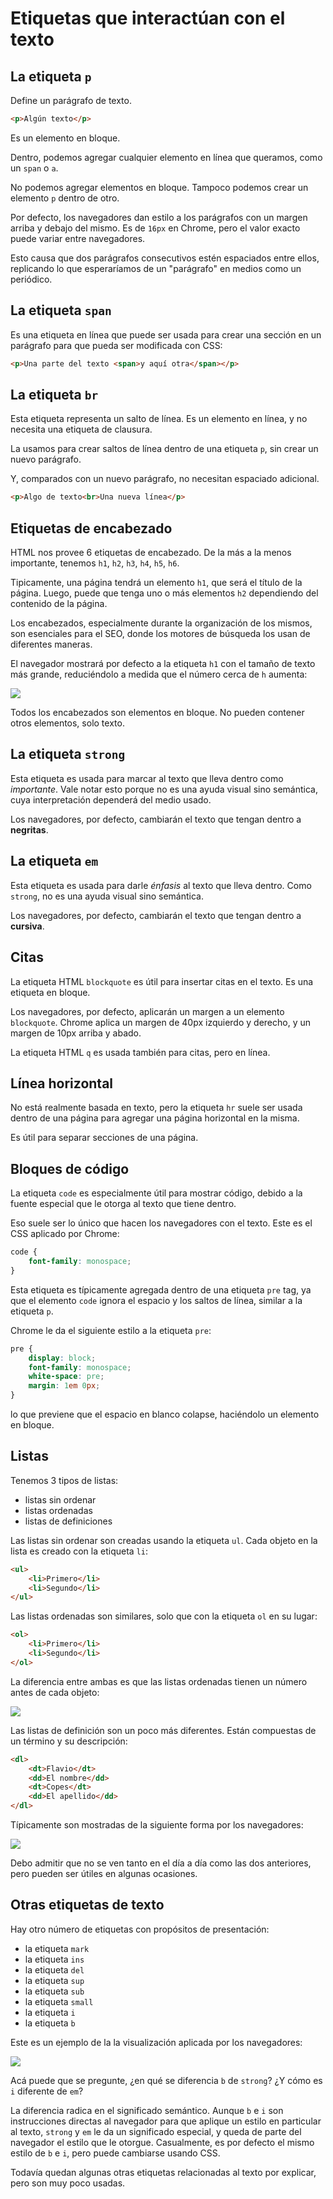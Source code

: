 # Etiquetas que interactúan con el texto

## La etiqueta `p`

Define un parágrafo de texto.

```html
<p>Algún texto</p>
```

Es un elemento en bloque.

Dentro, podemos agregar cualquier elemento en línea que queramos, como un `span` o `a`.

No podemos agregar elementos en bloque. Tampoco podemos crear un elemento `p` dentro de otro.

Por defecto, los navegadores dan estilo a los parágrafos con un margen arriba y debajo del mismo. Es de `16px` en Chrome, pero el valor exacto puede variar entre navegadores.

Esto causa que dos parágrafos consecutivos estén espaciados entre ellos, replicando lo que esperaríamos de un "parágrafo" en medios como un periódico.

## La etiqueta `span`

Es una etiqueta en línea que puede ser usada para crear una sección en un parágrafo para que pueda ser modificada con CSS:

```html
<p>Una parte del texto <span>y aquí otra</span></p>
```

## La etiqueta `br`

Esta etiqueta representa un salto de línea. Es un elemento en línea, y no necesita una etiqueta de clausura.

La usamos para crear saltos de línea dentro de una etiqueta `p`, sin crear un nuevo parágrafo.

Y, comparados con un nuevo parágrafo, no necesitan espaciado adicional.

```html
<p>Algo de texto<br>Una nueva línea</p>
```

## Etiquetas de encabezado

HTML nos provee 6 etiquetas de encabezado. De la más a la menos importante, tenemos `h1`, `h2`, `h3`, `h4`, `h5`, `h6`.

Tipicamente, una página tendrá un elemento `h1`, que será el título de la página. Luego, puede que tenga uno o más elementos `h2` dependiendo del contenido de la página.

Los encabezados, especialmente durante la organización de los mismos, son esenciales para el SEO, donde los motores de búsqueda los usan de diferentes maneras.

El navegador mostrará por defecto a la etiqueta `h1` con el tamaño de texto más grande, reduciéndolo a medida que el número cerca de `h` aumenta:

![](6-Tags-that-interact-with-text/Screen%20Shot%202019-06-11%20at%2019.46.57.png)

Todos los encabezados son elementos en bloque. No pueden contener otros elementos, solo texto.

## La etiqueta `strong`

Esta etiqueta es usada para marcar al texto que lleva dentro como *importante*. Vale notar esto porque no es una ayuda visual sino semántica, cuya interpretación dependerá del medio usado.

Los navegadores, por defecto, cambiarán el texto que tengan dentro a **negritas**.

## La etiqueta `em`

Esta etiqueta es usada para darle *énfasis* al texto que lleva dentro. Como `strong`, no es una ayuda visual sino semántica.

Los navegadores, por defecto, cambiarán el texto que tengan dentro a **cursiva**.

## Citas
La etiqueta HTML `blockquote` es útil para insertar citas en el texto. Es una etiqueta en bloque.

Los navegadores, por defecto, aplicarán un margen a un elemento `blockquote`. Chrome aplica un margen de 40px izquierdo y derecho, y un margen de 10px arriba y abado.

La etiqueta HTML `q` es usada también para citas, pero en línea.

## Línea horizontal

No está realmente basada en texto, pero la etiqueta `hr` suele ser usada dentro de una página para agregar una página horizontal en la misma.

Es útil para separar secciones de una página.

## Bloques de código

La etiqueta `code` es especialmente útil para mostrar código, debido a la fuente especial que le otorga al texto que tiene dentro.

Eso suele ser lo único que hacen los navegadores con el texto. Este es el CSS aplicado por Chrome:

```css
code {
    font-family: monospace;
}
```

Esta etiqueta es típicamente agregada dentro de una etiqueta `pre` tag, ya que el elemento `code` ignora el espacio y los saltos de línea, similar a la etiqueta `p`.

Chrome le da el siguiente estilo a la etiqueta `pre`:

```css
pre {
    display: block;
    font-family: monospace;
    white-space: pre;
    margin: 1em 0px;
}
```

lo que previene que el espacio en blanco colapse, haciéndolo un elemento en bloque.

## Listas

Tenemos 3 tipos de listas:

- listas sin ordenar
- listas ordenadas
- listas de definiciones

Las listas sin ordenar son creadas usando la etiqueta `ul`. Cada objeto en la lista es creado con la etiqueta `li`:

```html
<ul>
	<li>Primero</li>
	<li>Segundo</li>
</ul>
```

Las listas ordenadas son similares, solo que con la etiqueta `ol` en su lugar:

```html
<ol>
	<li>Primero</li>
	<li>Segundo</li>
</ol>
```

La diferencia entre ambas es que las listas ordenadas tienen un número antes de cada objeto:

![](6-Tags-that-interact-with-text/Screen%20Shot%202019-06-12%20at%2009.35.05.png)

Las listas de definición son un poco más diferentes. Están compuestas de un término y su descripción:

```html
<dl>
	<dt>Flavio</dt>
	<dd>El nombre</dd>
	<dt>Copes</dt>
	<dd>El apellido</dd>
</dl>
```

Típicamente son mostradas de la siguiente forma por los navegadores:

![](6-Tags-that-interact-with-text/Screen%20Shot%202019-06-12%20at%2009.45.21.png)

Debo admitir que no se ven tanto en el día a día como las dos anteriores, pero pueden ser útiles en algunas ocasiones.

## Otras etiquetas de texto

Hay otro número de etiquetas con propósitos de presentación:

- la etiqueta `mark` 
- la etiqueta `ins` 
- la etiqueta `del` 
- la etiqueta `sup`
- la etiqueta `sub`
- la etiqueta `small`
- la etiqueta `i`
- la etiqueta `b`

Este es un ejemplo de la la visualización aplicada por los navegadores:

![](6-Tags-that-interact-with-text/Screen%20Shot%202019-06-12%20at%2008.43.55.png)

Acá puede que se pregunte, ¿en qué se diferencia `b` de `strong`? ¿Y cómo es `i` diferente de `em`?

La diferencia radica en el significado semántico. Aunque `b` e `i` son instrucciones directas al navegador para que aplique un estilo en particular al texto, `strong` y `em` le da un significado especial, y queda de parte del navegador el estilo que le otorgue. Casualmente, es por defecto el mismo estilo de `b` e `i`, pero puede cambiarse usando CSS.

Todavía quedan algunas otras etiquetas relacionadas al texto por explicar, pero son muy poco usadas.
